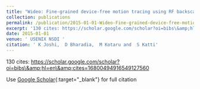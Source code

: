 ```yaml
---
title: "Wideo: Fine-grained device-free motion tracing using RF backscatter"
collection: publications
permalink: /publication/2015-01-01-Wideo-Fine-grained-device-free-motion-tracing-using-RF-backscatter
excerpt: '130 cites: https://scholar.google.com/scholar?oi=bibs\&amp;hl=en\&amp;cites=16800494916549127560'
date: 2015-01-01
venue: ' USENIX NSDI '
citation: ' K Joshi,  D Bharadia,  M Kotaru and  S Katti'
---
```

130 cites: https://scholar.google.com/scholar?oi=bibs\&amp;hl=en\&amp;cites=16800494916549127560

Use [Google Scholar](https://scholar.google.com/scholar?q=Wideo:+Fine+grained+device+free+motion+tracing+using+RF+backscatter){:target="_blank"} for full citation